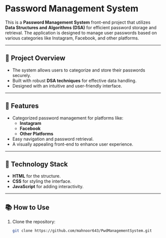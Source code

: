 # Password Management System

This is a **Password Management System** front-end project that utilizes **Data Structures and Algorithms (DSA)** for efficient password storage and retrieval. The application is designed to manage user passwords based on various categories like Instagram, Facebook, and other platforms.

---

## 🌟 **Project Overview**
- The system allows users to categorize and store their passwords securely.
- Built with robust **DSA techniques** for effective data handling.
- Designed with an intuitive and user-friendly interface.

---

## 🔑 **Features**
- Categorized password management for platforms like:
  - **Instagram**
  - **Facebook**
  - **Other Platforms**
- Easy navigation and password retrieval.
- A visually appealing front-end to enhance user experience.

---

## 🚀 **Technology Stack**
- **HTML** for the structure.
- **CSS** for styling the interface.
- **JavaScript** for adding interactivity.

---


## 📚 **How to Use**
1. Clone the repository:
   ```bash
   git clone https://github.com/mahnoor643/PwdManagementSystem.git
